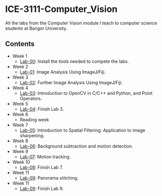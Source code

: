 # ICE-3111-Computer_Vision

All the labs from the Computer Vision module I teach to computer science students at Bangor University.

## Contents

- Week 1
    - [Lab-00](../../../tree/main/Labs/Lab-00): Install the tools needed to compete the labs.
- Week 2
    - [Lab-01](../../../tree/main/Labs/Lab-01): Image Analysis Using ImageJ/Fiji.
- Week 3
    - [Lab-02](../../../tree/main/Labs/Lab-02): Further Image Analysis Using ImageJ/Fiji.
- Week 4
    - [Lab-03](../../../tree/main/Labs/Lab-03): Introduction to OpenCV in C/C++ and Python, and Point Operators.
- Week 5
    - [Lab-04](../../../tree/main/Labs/Lab-04): Finish Lab 3.
- Week 6
    - Reading week
- Week 7
    - [Lab-05](../../../tree/main/Labs/Lab-05): Introduction to Spatial Filtering: Application to image sharpening.
- Week 8
    - [Lab-06](../../../tree/main/Labs/Lab-06): Background subtraction and motion detection.
- Week 9
    - [Lab-07](../../../tree/main/Labs/Lab-07): Motion tracking.
- Week 10
    - [Lab-08](../../../tree/main/Labs/Lab-08): Finish Lab 7.
- Week 11
    - [Lab-09](../../../tree/main/Labs/Lab-09): Panorama stitching.
- Week 11
    - [Lab-09](../../../tree/main/Labs/Lab-09): Finish Lab 9.
